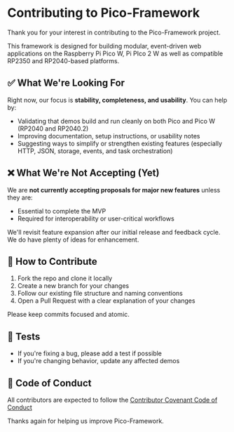 # Contributing to Pico-Framework

Thank you for your interest in contributing to the Pico-Framework project.

This framework is designed for building modular, event-driven web applications on the Raspberry Pi Pico W, Pi PIco 2 W as well as compatible RP2350 and RP2040-based platforms.

## ✅ What We're Looking For

Right now, our focus is **stability, completeness, and usability**. You can help by:

- Validating that demos build and run cleanly on both Pico and Pico W (RP2040 and RP2040.2)
- Improving documentation, setup instructions, or usability notes
- Suggesting ways to simplify or strengthen existing features (especially HTTP, JSON, storage, events, and task orchestration)

## ❌ What We're Not Accepting (Yet)

We are **not currently accepting proposals for major new features** unless they are:

- Essential to complete the MVP
- Required for interoperability or user-critical workflows

We'll revisit feature expansion after our initial release and feedback cycle. We do have plenty of ideas for enhancement.

## 🧰 How to Contribute

1. Fork the repo and clone it locally
2. Create a new branch for your changes
3. Follow our existing file structure and naming conventions
4. Open a Pull Request with a clear explanation of your changes

Please keep commits focused and atomic.

## 🧪 Tests

- If you're fixing a bug, please add a test if possible
- If you're changing behavior, update any affected demos

## 📣 Code of Conduct

All contributors are expected to follow the [Contributor Covenant Code of Conduct](https://www.contributor-covenant.org/version/2/1/code_of_conduct/)

Thanks again for helping us improve Pico-Framework.
